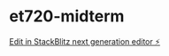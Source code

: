 # et720-midterm

[Edit in StackBlitz next generation editor ⚡️](https://stackblitz.com/~/github.com/sixpacksoda123/et720-midterm)